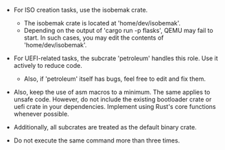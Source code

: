 - For ISO creation tasks, use the isobemak crate.
  - The isobemak crate is located at 'home/dev/isobemak'.
  - Depending on the output of 'cargo run -p flasks', QEMU may fail to start. In such cases, you may edit the contents of 'home/dev/isobemak'.

- For UEFI-related tasks, the subcrate 'petroleum' handles this role. Use it actively to reduce code.
  - Also, if 'petroleum' itself has bugs, feel free to edit and fix them.

- Also, keep the use of asm macros to a minimum. The same applies to unsafe code. However, do not include the existing bootloader crate or uefi crate in your dependencies. Implement using Rust's core functions whenever possible.

- Additionally, all subcrates are treated as the default binary crate.
- Do not execute the same command more than three times.